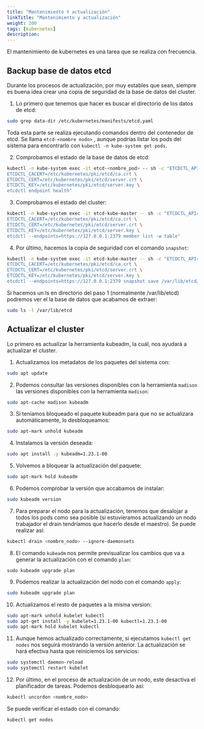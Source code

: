 ```yaml
---
title: "Mantenimiento Y actualización"
linkTitle: "Mantenimiento y actualización"
weight: 200
tags: [kubernetes]
description:  
---
```


El mantenimiento de kubernetes es una tarea que se realiza con frecuencia.

## Backup base de datos etcd
Durante los procesos de actualización, por muy estables que sean, siempre es
buena idea crear una copia de seguridad de la base de datos del cluster.

1. Lo primero que tenemos que hacer es buscar el directorio de los datos de etcd:
```bash
sudo grep data-dir /etc/kubernetes/manifests/etcd.yaml
```

Toda esta parte se realiza ejecutando comandos dentro del contenedor de etcd. Se llama `etcd-<nombre nodo>`
, aunque podrías listar los pods del sistema para encontrarlo con `kubectl -n kube-system get pods`.

2. Comprobamos el estado de la base de datos de etcd:
```bash
kubectl -n kube-system exec -it etcd-<nombre_pod> -- sh -c "ETCDCTL_API=3 \
ETCDCTL_CACERT=/etc/kubernetes/pki/etcd/ca.crt \
ETCDCTL_CERT=/etc/kubernetes/pki/etcd/server.crt \
ETCDCTL_KEY=/etc/kubernetes/pki/etcd/server.key \
etcdctl endpoint health"
```

3. Comprobamos el estado del cluster:
```bash 
kubectl -n kube-system exec -it etcd-kube-master -- sh -c "ETCDCTL_API=3 \
ETCDCTL_CACERT=/etc/kubernetes/pki/etcd/ca.crt \
ETCDCTL_CERT=/etc/kubernetes/pki/etcd/server.crt \
ETCDCTL_KEY=/etc/kubernetes/pki/etcd/server.key \
etcdctl --endpoints=https://127.0.0.1:2379 member list -w table"
```

4. Por último, hacemos la copia de seguridad con el comando `snapshot`:
```bash
kubectl -n kube-system exec -it etcd-kube-master -- sh -c "ETCDCTL_API=3 \
ETCDCTL_CACERT=/etc/kubernetes/pki/etcd/ca.crt \
ETCDCTL_CERT=/etc/kubernetes/pki/etcd/server.crt \
ETCDCTL_KEY=/etc/kubernetes/pki/etcd/server.key \
etcdctl --endpoints=https://127.0.0.1:2379 snapshot save /var/lib/etcd/snapshot.db"
```

Si hacemos un ls en directorio del paso 1 (normalmente /var/lib/etcd)
podremos ver el la base de datos que acabamos de extraer:
```bash
sudo ls -l /var/lib/etcd
```

## Actualizar el cluster
Lo primero es actualizar la herramienta kubeadm, la cuál, nos ayudará a
actualizar el cluster.

1. Actualizamos los metadatos de los paquetes del sistema con:
```bash
sudo apt update
```

2. Podemos consultar las versiones disponibles con la herramienta `madison` las versiones disponibles con la herramienta `madison`:
```bash
sudo apt-cache madison kubeadm
```

3. Si teníamos bloqueado el paquete kubeadm para que no se actualizara
automáticamente, lo desbloqueamos:
```bash
sudo apt-mark unhold kubeadm
```

4. Instalamos la versión deseada:
```bash
sudo apt install -y kubeadm=1.23.1-00
``` 

5. Volvemos a bloquear la actualización del paquete:
```bash
sudo apt-mark hold kubeadm
```

6. Podemos comprobar la versión que accabamos de instalar:
```bash
sudo kubeadm version
```

7. Para preparar el nodo para la actualización, tenemos que desalojar
a todos los pods como sea posible (si estuvieramos actualizando un nodo
trabajador el drain tendríamos que hacerlo desde el maestro). 
Se puede realizar así:
```bash
kubectl drain <nombre_nodo> --ignore-daemonsets
```

8. El comando `kubeadm` nos permite previsualizar los cambios que va a 
generar la actualización con el comando `plan`:
```
sudo kubeadm upgrade plan
```

9. Podemos realizar la actualización del nodo con el comando `apply`:
```bash
sudo kubeadm upgrade plan
```

10. Actualizamos el resto de paquetes a la misma version:
```bash
sudo apt-mark unhold kubelet kubectl
sudo apt-get install -y kubelet=1.23.1-00 kubectl=1.23.1-00
sudo apt-mark hold kubelet kubectl
```

11. Aunque hemos actualizado correctamente, si ejecutamos `kubectl get nodes`
nos seguirá mostrando la versión anterior. La actualización se hará
efectiva hasta que reiniciemos los servicios:
```bash
sudo systemctl daemon-reload
sudo systemctl restart kubelet
```

12. Por último, en el proceso de actualización de un nodo, este desactiva
el planificador de tareas. Podemos desbloquearlo así:
```bash
kubectl uncordon <nombre_nodo>
```

Se puede verificar el estado con el comando:
```bash
kubectl get nodes
```
